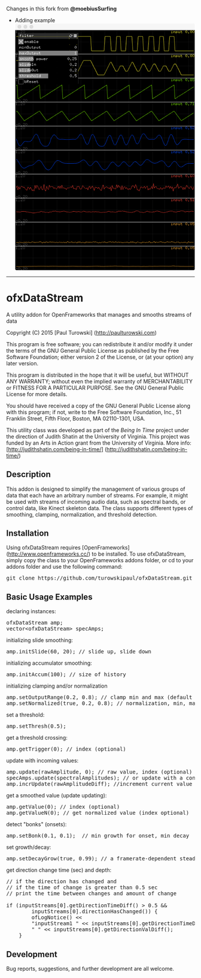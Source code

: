 Changes in this fork from **@moebiusSurfing**  
* Adding example  
![Screenshot](/readme_images/Capture.png?raw=true "Capture.PNG")


---------------------------

# ofxDataStream
A utility addon for OpenFrameworks that manages and smooths streams of data

Copyright (C) 2015 [Paul Turowski] (http://paulturowski.com)

This program is free software; you can redistribute it and/or
modify it under the terms of the GNU General Public License
as published by the Free Software Foundation; either version 2
of the License, or (at your option) any later version.

This program is distributed in the hope that it will be useful,
but WITHOUT ANY WARRANTY; without even the implied warranty of
MERCHANTABILITY or FITNESS FOR A PARTICULAR PURPOSE.  See the
GNU General Public License for more details.

You should have received a copy of the GNU General Public License
along with this program; if not, write to the Free Software
Foundation, Inc., 51 Franklin Street, Fifth Floor, Boston, MA  02110-1301, USA.

This utility class was developed as part of the <i>Being In Time</i> project under the direction of Judith Shatin at the University of Virginia.  This project was funded by an Arts in Action grant from the University of Virginia. More info: [http://judithshatin.com/being-in-time/] (http://judithshatin.com/being-in-time/)

Description
-----------
This addon is designed to simplify the management of various groups of data that each have an arbitrary number of streams.  For example, it might be used with streams of incoming audio data, such as spectral bands, or control data, like Kinect skeleton data.  The class supports different types of smoothing, clamping, normalization, and threshold detection.

Installation
------------
Using ofxDataStream requires [OpenFrameworks] (http://www.openframeworks.cc/) to be installed. To use ofxDataStream, simply copy the class to your OpenFrameworks addons folder, or cd to your addons folder and use the following command:
<pre>git clone https://github.com/turowskipaul/ofxDataStream.git</pre>

Basic Usage Examples
--------------------
declaring instances:
<pre>
ofxDataStream amp;
vector&lt;ofxDataStream&gt; specAmps;
</pre>

initializing slide smoothing:
<pre>
amp.initSlide(60, 20); // slide up, slide down
</pre>

initializing accumulator smoothing:
<pre>
amp.initAccum(100); // size of history
</pre>

initializing clamping and/or normalization
<pre>
amp.setOutputRange(0.2, 0.8); // clamp min and max (default 0 and 1)
amp.setNormalized(true, 0.2, 0.8); // normalization, min, max, clamped (optional, default true)
</pre>

set a threshold:
<pre>
amp.setThresh(0.5);
</pre>

get a threshold crossing:
<pre>
amp.getTrigger(0); // index (optional)
</pre>

update with incoming values:
<pre>
amp.update(rawAmplitude, 0); // raw value, index (optional)
specAmps.update(spectralAmplitudes); // or update with a const vector ref
amp.incrUpdate(rawAmplitudeDiff); //increment current value and update
</pre>

get a smoothed value (update updating):
<pre>
amp.getValue(0); // index (optional)
amp.getValueN(0); // get normalized value (index optional)
</pre>

detect "bonks" (onsets):
<pre>
amp.setBonk(0.1, 0.1);  // min growth for onset, min decay
</pre>

set growth/decay:
<pre>
amp.setDecayGrow(true, 0.99); // a framerate-dependent steady decay/growth
</pre>

get direction change time (sec) and depth:
<pre>
// if the direction has changed and
// if the time of change is greater than 0.5 sec
// print the time between changes and amount of change

if (inputStreams[0].getDirectionTimeDiff() > 0.5 &&
        inputStreams[0].directionHasChanged()) {
        ofLogNotice() <<
        "inputStream1 " << inputStreams[0].getDirectionTimeDiff() <<
        " " << inputStreams[0].getDirectionValDiff();
    }
</pre>

Development
-----------
Bug reports, suggestions, and further development are all welcome.
